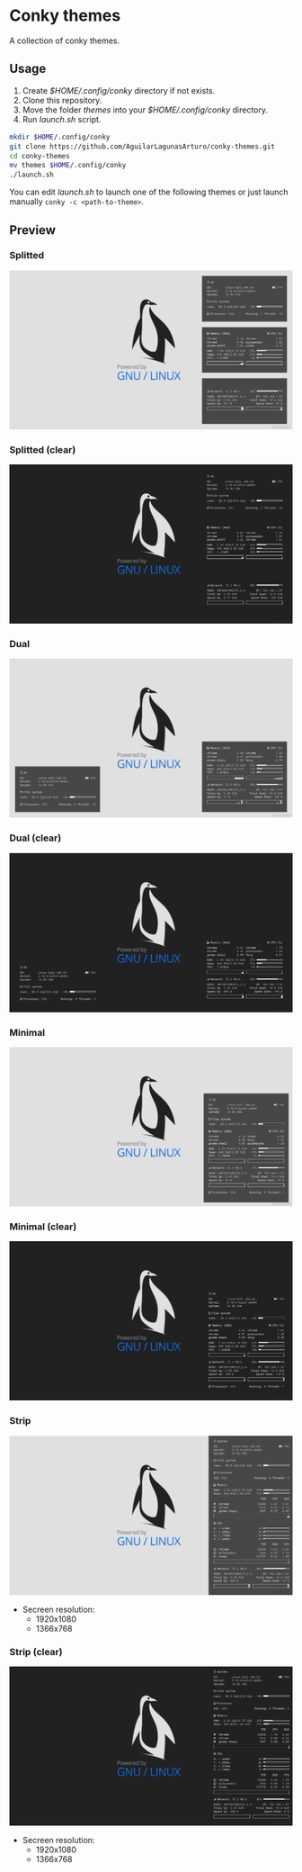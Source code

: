 # Conky themes
A collection of conky themes.
## Usage
1. Create *$HOME/.config/conky* directory if not exists.
2. Clone this repository.
3. Move the folder *themes* into your *$HOME/.config/conky* directory.
4. Run *launch.sh* script.
```bash
mkdir $HOME/.config/conky
git clone https://github.com/AguilarLagunasArturo/conky-themes.git
cd conky-themes
mv themes $HOME/.config/conky
./launch.sh
```
You can edit *launch.sh* to launch one of the following themes or just launch manually `conky -c <path-to-theme>`.
## Preview
### Splitted
![strip](preview/solid/split.png)
### Splitted (clear)
![strip](preview/clear/split.png)
### Dual
![strip](preview/solid/dual.png)
### Dual (clear)
![strip](preview/clear/dual.png)
### Minimal
![strip](preview/solid/minimal.png)
### Minimal (clear)
![strip](preview/clear/minimal.png)
### Strip
![strip](preview/solid/strip.png)
- Secreen resolution:
    - 1920x1080
    - 1366x768
### Strip (clear)
![strip](preview/clear/strip.png)
- Secreen resolution:
    - 1920x1080
    - 1366x768